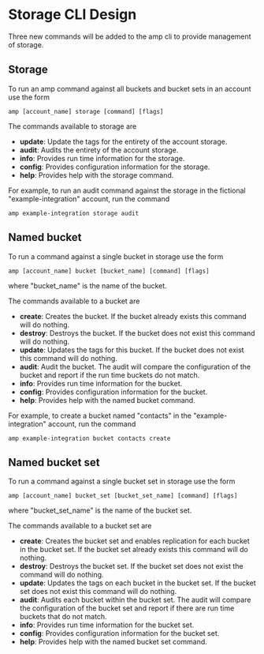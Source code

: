 # Storage CLI Design

Three new commands will be added to the amp cli to provide management of storage.


## Storage

To run an amp command against all buckets and bucket sets in an account use the form

```shell
amp [account_name] storage [command] [flags]
```

The commands available to storage are

- **update**: Update the tags for the entirety of the account storage.
- **audit**: Audits the entirety of the account storage.
- **info**: Provides run time information for the storage.
- **config**: Provides configuration information for the storage.
- **help**: Provides help with the storage command.


For example, to run an audit command against the storage in the fictional "example-integration" account, run the command

```shell
amp example-integration storage audit
```


## Named bucket

To run a command against a single bucket in storage use the form

```shell
amp [account_name] bucket [bucket_name] [command] [flags]
```

where "bucket_name" is the name of the bucket.


The commands available to a bucket are

- **create**: Creates the bucket. If the bucket already exists this command will do nothing.
- **destroy**: Destroys the bucket. If the bucket does not exist this command will do nothing.
- **update**: Updates the tags for this bucket. If the bucket does not exist this command will do nothing.
- **audit**: Audit the bucket. The audit will compare the configuration of the bucket and report if the run time buckets do not match.
- **info**: Provides run time information for the bucket.
- **config**: Provides configuration information for the bucket.
- **help**: Provides help with the named bucket command.


For example, to create a bucket named "contacts" in the "example-integration" account, run the command

```shell
amp example-integration bucket contacts create
```


## Named bucket set

To run a command against a single bucket set in storage use the form

```shell
amp [account_name] bucket_set [bucket_set_name] [command] [flags]
```

where "bucket_set_name" is the name of the bucket set.

The commands available to a bucket set are

- **create**: Creates the bucket set and enables replication for each bucket in the bucket set. If the bucket set already exists this command will do nothing.
- **destroy**: Destroys the bucket set. If the bucket set does not exist the command will do nothing.
- **update**: Updates the tags on each bucket in the bucket set. If the bucket set does not exist this command will do nothing.
- **audit**: Audits each bucket within the bucket set. The audit will compare the configuration of the bucket set and report if there are run time buckets that do not match.
- **info**: Provides run time information for the bucket set.
- **config**: Provides configuration information for the bucket set.
- **help**: Provides help with the named bucket set command.
